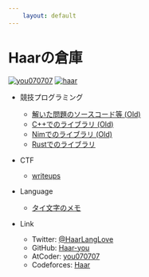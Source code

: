```yaml
---
    layout: default
---
```


<script src="https://ajax.googleapis.com/ajax/libs/jquery/3.4.1/jquery.min.js"></script>
<script type="text/javascript" src="js/fetch_ratings.js"></script>

# Haarの倉庫
[![you070707](https://img.shields.io/endpoint?url=https%3A%2F%2Fatcoder-badges.now.sh%2Fapi%2Fatcoder%2Fjson%2Fyou070707)](https://atcoder.jp/users/you070707)
[![haar](https://img.shields.io/endpoint?url=https%3A%2F%2Fatcoder-badges.now.sh%2Fapi%2Fcodeforces%2Fjson%2Fhaar)](https://codeforces.com/profile/haar)

- 競技プログラミング
  - [解いた問題のソースコード等 (Old)](https://github.com/Haar-you/competitive_programming)
  - [C++でのライブラリ (Old)](https://haar-you.github.io/kyopro-lib/)
  - [Nimでのライブラリ (Old)](https://github.com/Haar-you/kyopro-lib-nim)
  - [Rustでのライブラリ](https://haar-you.github.io/kyopro-lib-rust/haar_kyopro_lib_rust/)

- CTF
  - [writeups](./CTF-writeups)

- Language
  - [タイ文字のメモ](https://haar-you.github.io/language/thai/thai_script/)

- Link
  - Twitter: [@HaarLangLove](https://twitter.com/HaarLangLove)
  - GitHub: [Haar-you](https://github.com/Haar-you)
  - AtCoder: [you070707](https://atcoder.jp/users/you070707)
  - Codeforces: [Haar](https://codeforces.com/profile/Haar)
